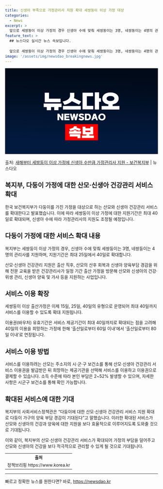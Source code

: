 ```yaml
---
title: 신생아 부족으로 가정관리사 지원 확대 세쌍둥이 이상 가정 대상
categories:
  - News
excerpt: >
  앞으로 세쌍둥이 이상 가정의 경우 신생아 수에 맞춰 세쌍둥이는 3명, 네쌍둥이는 4명의 관리사를 지원하며, …
feature_text: >
  ## 뉴스다오 실시간 뉴스 속보입니다.

  앞으로 세쌍둥이 이상 가정의 경우 신생아 수에 맞춰 세쌍둥이는 3명, 네쌍둥이는 4명의 관리사를 지원하며, …
image: '/assets/img/newsdao_breakingnews.jpg'
---
```


![뉴스다오 속보](/assets/img/newsdao_breakingnews.jpg)

<p>출처: <a href="https://newsdao.kr/2900" rel="dofollow">새해부터 세쌍둥이 이상 가정에 신생아 수만큼 가정관리사 지원 - 보건복지부</a> | 뉴스다오</p>

<h2 data-ke-size="size26"><b>복지부, 다둥이 가정에 대한 산모·신생아 건강관리 서비스 확대</b></h2>

한국 보건복지부가 다둥이를 가진 가정을 대상으로 하는 산모와 신생아 건강관리 서비스를 확대한다고 발표했습니다. 이에 따라 세쌍둥이 이상 가정에 대한 지원기간은 최대 40일로 확대되며, 신생아 수에 따라 가정관리사의 지원도 조정될 예정입니다.

<h2 data-ke-size="size24">다둥이 가정에 대한 서비스 확대 내용</h2>

<p data-ke-size="size16">복지부는 세쌍둥이 이상 가정의 경우, 신생아 수에 맞춰 세쌍둥이는 3명, 네쌍둥이는 4명의 관리사를 지원하며, 지원기간은 최대 25일에서 40일로 확대합니다.</p>
<p data-ke-size="size16">산모·신생아 건강관리 지원은 출산 직후, 산모의 산후 회복과 신생아 양육부담 경감을 위해 전문 교육을 받은 건강관리사가 일정 기간 출산 가정을 방문해 산모와 신생아의 건강·위생 관리, 신생아 양육 및 가사 등을 지원하는 사업입니다.</p>

<h2 data-ke-size="size24">서비스 이용 확장</h2>

<p data-ke-size="size16">세쌍둥이 이상 출산가정은 이제 15일, 25일, 40일의 유형으로 운영되어 최대 40일까지 서비스를 이용할 수 있도록 확대 지원됩니다.</p>
<p data-ke-size="size16">이용권(바우처) 유효기간은 서비스 제공기간이 최대 40일까지로 확대되는 점을 고려해 40일의 이용을 희망하는 가정에 한해 ‘출산일로부터 60일 이내’에서 ‘출산일로부터 80일 이내’로 연장됩니다.</p>

<h2 data-ke-size="size24">서비스 이용 방법</h2>

<p data-ke-size="size16">서비스를 이용하려는 산모는 주소지의 시·군·구 보건소를 통해 산모·신생아 건강관리 서비스 이용권을 발급받은 뒤 희망하는 제공기관을 선택해 서비스를 이용하고 이용권으로 결제할 수 있습니다. 소득 수준에 따라 본인 부담은 2~52% 발생할 수 있으며, 자세한 사항은 시군구 보건소를 통해 확인 가능합니다.</p>

<h2 data-ke-size="size24">확대된 서비스에 대한 기대</h2>

<p data-ke-size="size16">복지부의 사회서비스정책관은 “다둥이에 대한 산모·신생아 건강관리 서비스 지원 확대로 다둥이 가구의 양육 부담 경감이 기대된다”고 말했습니다. 이러한 확대된 서비스가 산모와 신생아의 건강과 양육에 대한 지원을 보다 효율적으로 이루어지도록 도와줄 것으로 기대됩니다.</p>

이와 같이, 복지부의 산모·신생아 건강관리 서비스가 확대되어 가정의 부담을 덜어주고 산모와 신생아의 건강을 보다 적극적으로 관리할 수 있게 될 것으로 기대됩니다.

<table>
  <tr>
    <td style="text-align: center; height: 17px;"><b>출처</b></td>
  </tr>
  <tr>
    <td style="text-align: center; height: 17px;">정책브리핑 https://www.korea.kr</td>
  </tr>
</table>
<hr> 

빠르고 정확한 뉴스를 원한다면? 바로, <a href="https://newsdao.kr" rel="dofollow">https://newsdao.kr</a>


    
